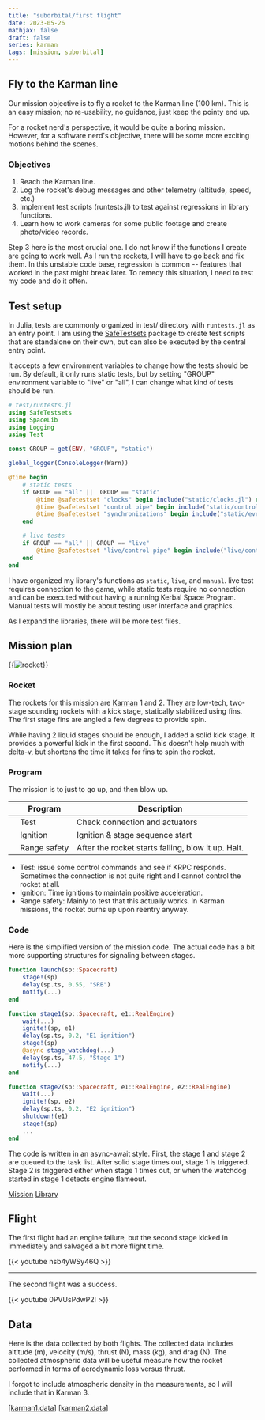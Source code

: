```yaml
---
title: "suborbital/first flight"
date: 2023-05-26
mathjax: false
draft: false
series: karman
tags: [mission, suborbital]
---
```


## Fly to the Karman line

Our mission objective is to fly a rocket to the Karman line (100 km). This is an easy mission; no re-usability, no guidance, just keep the pointy end up.

For a rocket nerd's perspective, it would be quite a boring mission. However, for a software nerd's objective, there will be some more exciting motions behind the scenes.

### Objectives

1. Reach the Karman line.
1. Log the rocket's debug messages and other telemetry (altitude, speed, etc.)
1. Implement test scripts (runtests.jl) to test against regressions in library functions.
1. Learn how to work cameras for some public footage and create photo/video records.

Step 3 here is the most crucial one. I do not know if the functions I create are going to work well. As I run the rockets, I will have to go back and fix them. In this unstable code base, regression is common -- features that worked in the past might break later. To remedy this situation, I need to test my code and do it often.

## Test setup

In Julia, tests are commonly organized in test/ directory with `runtests.jl` as an entry point. I am using the [SafeTestsets](https://juliapackages.com/p/safetestsets) package to create test scripts that are standalone on their own, but can also be executed by the central entry point.

It accepts a few environment variables to change how the tests should be run. By default, it only runs static tests, but by setting "GROUP" environment variable to "live" or "all", I can change what kind of tests should be run.

```jl
# test/runtests.jl
using SafeTestsets
using SpaceLib
using Logging
using Test

const GROUP = get(ENV, "GROUP", "static")

global_logger(ConsoleLogger(Warn))

@time begin
    # static tests
    if GROUP == "all" ||  GROUP == "static"
        @time @safetestset "clocks" begin include("static/clocks.jl") end
        @time @safetestset "control pipe" begin include("static/controlpipe.jl") end
        @time @safetestset "synchronizations" begin include("static/events.jl") end
    end

    # live tests
    if GROUP == "all" || GROUP == "live"
        @time @safetestset "live/control pipe" begin include("live/controlpipe.jl") end
    end
end
```

I have organized my library's functions as `static`, `live`, and `manual`. live test requires connection to the game, while static tests require no connection and can be executed without having a running Kerbal Space Program. Manual tests will mostly be about testing user interface and graphics.

As I expand the libraries, there will be more test files.

## Mission plan

{{<image src="/craftfiles/Karman 1.png"
    alt="rocket" maxw="7em" class="right-text">}}

### Rocket

The rockets for this mission are [Karman](/craft/karman) 1 and 2. They are low-tech, two-stage sounding rockets with a kick stage, statically stabilized using fins. The first stage fins are angled a few degrees to provide spin.

While having 2 liquid stages should be enough, I added a solid kick stage. It provides a powerful kick in the first second. This doesn't help much with delta-v, but shortens the time it takes for fins to spin the rocket.

### Program

The mission is to just to go up, and then blow up.

|     | Program      | Description                                        |
| --- | ------------ | -------------------------------------------------- |
|     | Test         | Check connection and actuators                     |
|     | Ignition     | Ignition & stage sequence start                    |
|     | Range safety | After the rocket starts falling, blow it up. Halt. |

- Test: issue some control commands and see if KRPC responds. Sometimes the connection is not quite right and I cannot control the rocket at all.
- Ignition: Time ignitions to maintain positive acceleration.
- Range safety: Mainly to test that this actually works. In Karman missions, the rocket burns up upon reentry anyway.

### Code

Here is the simplified version of the mission code. The actual code has a bit more supporting structures for signaling between stages.

```jl
function launch(sp::Spacecraft)
    stage!(sp)
    delay(sp.ts, 0.55, "SRB")
    notify(...)
end

function stage1(sp::Spacecraft, e1::RealEngine)
    wait(...)
    ignite!(sp, e1)
    delay(sp.ts, 0.2, "E1 ignition")
    stage!(sp)
    @async stage_watchdog(...)
    delay(sp.ts, 47.5, "Stage 1")
    notify(...)
end

function stage2(sp::Spacecraft, e1::RealEngine, e2::RealEngine)
    wait(...)
    ignite!(sp, e2)
    delay(sp.ts, 0.2, "E2 ignition")
    shutdown!(e1)
    stage!(sp)
    ...
end
```

The code is written in an async-await style. First, the stage 1 and stage 2 are queued to the task list. After solid stage times out, stage 1 is triggered. Stage 2 is triggered either when stage 1 times out, or when the watchdog started in stage 1 detects engine flameout.

[Mission](https://github.com/RhahiSpace/MissionLib.jl/tree/main/Karman2) [Library](https://github.com/RhahiSpace/SpaceLib.jl/tree/karman2)

## Flight

The first flight had an engine failure, but the second stage kicked in immediately and salvaged a bit more flight time.

{{< youtube nsb4yWSy46Q >}}

---

The second flight was a success.

{{< youtube 0PVUsPdwP2I >}}

## Data

Here is the data collected by both flights. The collected data includes altitude (m), velocity (m/s), thrust (N), mass (kg), and drag (N). The collected atmospheric data will be useful measure how the rocket performed in terms of aerodynamic loss versus thrust.

I forgot to include atmospheric density in the measurements, so I will include that in Karman 3.

[[karman1.data]](/data/karman1.data)
[[karman2.data]](/data/karman2.data)

